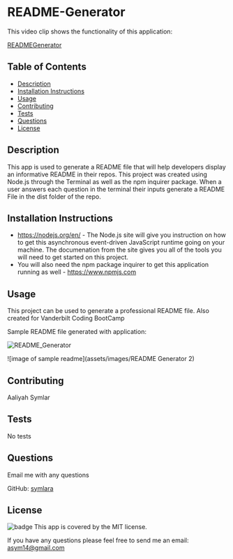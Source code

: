  # README-Generator

  This video clip shows the functionality of this application: 

<a href="https://drive.google.com/file/d/16_1hdrkF7zrdFKlPjO8QfvxQWs7NoF6K/view">READMEGenerator</a>

 
  
  ## Table of Contents
  - [Description](#description)
  - [Installation Instructions](#installation-instructions)
  - [Usage](#usage)
  - [Contributing](#contributing)
  - [Tests](#tests)
  - [Questions](#questions)
  - [License](#license)

  ## Description
  This app is used to generate a README file that will help developers display an informative README in their repos. This project was created using Node.js through the Terminal as well as the npm inquirer package. When a user answers each question in the terminal their inputs generate a README File in the dist folder of the repo.

  

 ## Installation Instructions
 * https://nodejs.org/en/ - The Node.js site will give you instruction on how to get this asynchronous event-driven JavaScript runtime going on your machine. The documenation from the site gives you all of the tools you will need to get started on this project. 
 * You will also need the npm package inquirer to get this application running as well - https://www.npmjs.com

 
 ## Usage
 This project can be used to generate a professional README file. Also created for Vanderbilt Coding BootCamp

Sample README file generated with application:

![README_Generator](assets/images/README_Generator)

![image of sample readme](assets/images/README Generator 2)


 ## Contributing
 Aaliyah Symlar

 ## Tests
 No tests

 ## Questions
 Email me with any questions

GitHub: [symlara](https://github.com/symlara)

## License
![badge](https://img.shields.io/badge/license-MIT-brightgreen)
This app is covered by the MIT license.


If you have any questions please feel free to send me an email: asym14@gmail.com

